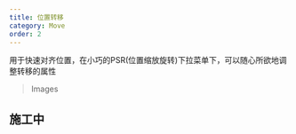```yaml
---
title: 位置转移
category: Move
order: 2
---
```


用于快速对齐位置，在小巧的PSR(位置缩放旋转)下拉菜单下，可以随心所欲地调整转移的属性

> Images 

## 施工中